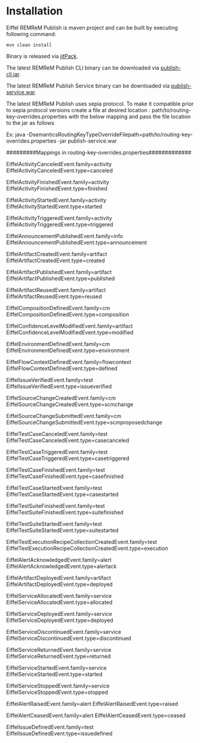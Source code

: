 # Installation

Eiffel REMReM Publish is maven project and can be built by executing following command:

```
mvn clean install
```

Binary is released via [jitPack](https://jitpack.io/#eiffel-community/eiffel-remrem-publish).

The latest REMReM Publish CLI binary can be downloaded via [publish-cli.jar](https://jitpack.io/#eiffel-community/eiffel-remrem-publish).

The latest REMReM Publish Service binary can be downloaded via [publish-service.war](https://jitpack.io/#eiffel-community/eiffel-remrem-publish).

The latest REMReM Publish uses sepia protocol. To make it compatible prior to sepia protocol versions
create a file at desired location : path/to/routing-key-overrides.properties
with the below mapping and pass the file location to the jar as follows

Ex: java -DsemanticsRoutingKeyTypeOverrideFilepath=path/to/routing-key-overrides.properties -jar publish-service.war

#########Mappings in routing-key-overrides.properties#############

EiffelActivityCanceledEvent.family=activity
EiffelActivityCanceledEvent.type=canceled

EiffelActivityFinishedEvent.family=activity
EiffelActivityFinishedEvent.type=finished

EiffelActivityStartedEvent.family=activity
EiffelActivityStartedEvent.type=started

EiffelActivityTriggeredEvent.family=activity
EiffelActivityTriggeredEvent.type=triggered

EiffelAnnouncementPublishedEvent.family=info
EiffelAnnouncementPublishedEvent.type=announcement

EiffelArtifactCreatedEvent.family=artifact
EiffelArtifactCreatedEvent.type=created

EiffelArtifactPublishedEvent.family=artifact
EiffelArtifactPublishedEvent.type=published

EiffelArtifactReusedEvent.family=artifact
EiffelArtifactReusedEvent.type=reused

EiffelCompositionDefinedEvent.family=cm
EiffelCompositionDefinedEvent.type=composition

EiffelConfidenceLevelModifiedEvent.family=artifact
EiffelConfidenceLevelModifiedEvent.type=modified

EiffelEnvironmentDefinedEvent.family=cm
EiffelEnvironmentDefinedEvent.type=environment

EiffelFlowContextDefinedEvent.family=flowcontext
EiffelFlowContextDefinedEvent.type=defined

EiffelIssueVerifiedEvent.family=test
EiffelIssueVerifiedEvent.type=issueverified

EiffelSourceChangeCreatedEvent.family=cm
EiffelSourceChangeCreatedEvent.type=scmchange

EiffelSourceChangeSubmittedEvent.family=cm
EiffelSourceChangeSubmittedEvent.type=scmproposedchange

EiffelTestCaseCanceledEvent.family=test
EiffelTestCaseCanceledEvent.type=casecanceled

EiffelTestCaseTriggeredEvent.family=test
EiffelTestCaseTriggeredEvent.type=casetriggered

EiffelTestCaseFinishedEvent.family=test
EiffelTestCaseFinishedEvent.type=casefinished

EiffelTestCaseStartedEvent.family=test
EiffelTestCaseStartedEvent.type=casestarted

EiffelTestSuiteFinishedEvent.family=test
EiffelTestSuiteFinishedEvent.type=suitefinished

EiffelTestSuiteStartedEvent.family=test
EiffelTestSuiteStartedEvent.type=suitestarted

EiffelTestExecutionRecipeCollectionCreatedEvent.family=test
EiffelTestExecutionRecipeCollectionCreatedEvent.type=execution

EiffelAlertAcknowledgedEvent.family=alert
EiffelAlertAcknowledgedEvent.type=alertack

EiffelArtifactDeployedEvent.family=artifact
EiffelArtifactDeployedEvent.type=deployed

EiffelServiceAllocatedEvent.family=service
EiffelServiceAllocatedEvent.type=allocated

EiffelServiceDeployedEvent.family=service
EiffelServiceDeployedEvent.type=deployed

EiffelServiceDiscontinuedEvent.family=service
EiffelServiceDiscontinuedEvent.type=discontinued

EiffelServiceReturnedEvent.family=service
EiffelServiceReturnedEvent.type=returned

EiffelServiceStartedEvent.family=service
EiffelServiceStartedEvent.type=started

EiffelServiceStoppedEvent.family=service
EiffelServiceStoppedEvent.type=stopped

EiffelAlertRaisedEvent.family=alert
EiffelAlertRaisedEvent.type=raised

EiffelAlertCeasedEvent.family=alert
EiffelAlertCeasedEvent.type=ceased

EiffelIssueDefinedEvent.family=test
EiffelIssueDefinedEvent.type=issuedefined


